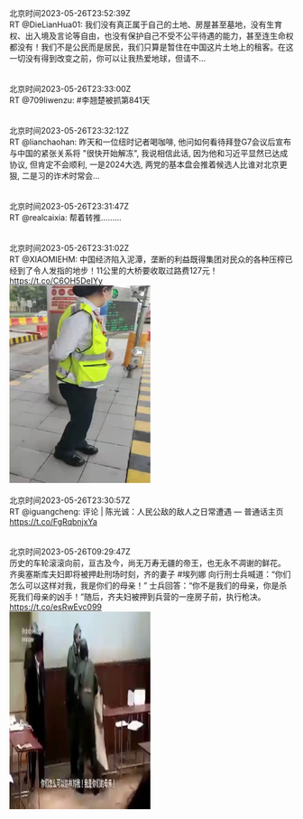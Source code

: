 北京时间2023-05-26T23:52:39Z<br>RT @DieLianHua01: 我们没有真正属于自己的土地、房屋甚至墓地，没有生育权、出入境及言论等自由，也没有保护自己不受不公平待遇的能力，甚至连生命权都没有！我们不是公民而是居民，我们只算是暂住在中国这片土地上的租客。在这一切没有得到改变之前，你可以让我热爱地球，但请不…<br><br><br>北京时间2023-05-26T23:33:00Z<br>RT @709liwenzu: #李翘楚被抓第841天<br><br><br>北京时间2023-05-26T23:32:12Z<br>RT @lianchaohan: 昨天和一位纽时记者喝咖啡, 他问如何看待拜登G7会议后宣布与中国的紧张关系将 "很快开始解冻", 我说相信此话, 因为他和习近平显然已达成协议, 但肯定不会顺利, 一是2024大选, 两党的基本盘会推着候选人比谁对北京更狠, 二是习的诈术时常会…<br><br><br>北京时间2023-05-26T23:31:47Z<br>RT @realcaixia: 帮着转推………<br><br><br>北京时间2023-05-26T23:31:02Z<br>RT @XIAOMIEHM: 中国经济陷入泥潭，垄断的利益既得集团对民众的各种压榨已经到了令人发指的地步！11公里的大桥要收取过路费127元！ https://t.co/C6OH5DeIYy<br><img src='/temp/video/2023/u-Month-5/ay-Day-26/DanQing1953/1662119158186938369_0.jpg' width='250' height='350'><br><br>北京时间2023-05-26T23:30:57Z<br>RT @iguangcheng: 评论 | 陈光诚：人民公敌的敌人之日常遭遇 — 普通话主页 https://t.co/FgRqbnjxYa<br><br><br>北京时间2023-05-26T09:29:47Z<br>历史的车轮滚滚向前，亘古及今，尚无万寿无疆的帝王，也无永不凋谢的鲜花。
齐奥塞斯库夫妇即将被押赴刑场时刻，齐的妻子 #埃列娜 向行刑士兵喊道：“你们怎么可以这样对我，我是你们的母亲！”
士兵回答：“你不是我们的母亲，你是杀死我们母亲的凶手！”随后，齐夫妇被押到兵营的一座房子前，执行枪决。 https://t.co/esRwEvc099<br><img src='/temp/video/2023/u-Month-5/ay-Day-26/DanQing1953/1661907449719443456_0.jpg' width='250' height='350'><br><br>